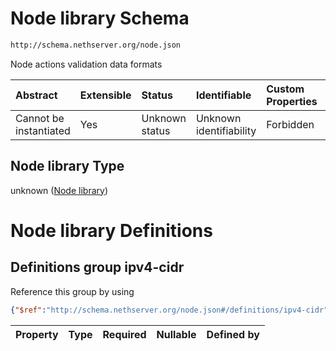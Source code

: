 # Node library Schema

```txt
http://schema.nethserver.org/node.json
```

Node actions validation data formats

| Abstract               | Extensible | Status         | Identifiable            | Custom Properties | Additional Properties | Access Restrictions | Defined In                                    |
| :--------------------- | :--------- | :------------- | :---------------------- | :---------------- | :-------------------- | :------------------ | :-------------------------------------------- |
| Cannot be instantiated | Yes        | Unknown status | Unknown identifiability | Forbidden         | Allowed               | none                | [node.json](node.json "open original schema") |

## Node library Type

unknown ([Node library](node.md))

# Node library Definitions

## Definitions group ipv4-cidr

Reference this group by using

```json
{"$ref":"http://schema.nethserver.org/node.json#/definitions/ipv4-cidr"}
```

| Property | Type | Required | Nullable | Defined by |
| :------- | :--- | :------- | :------- | :--------- |
